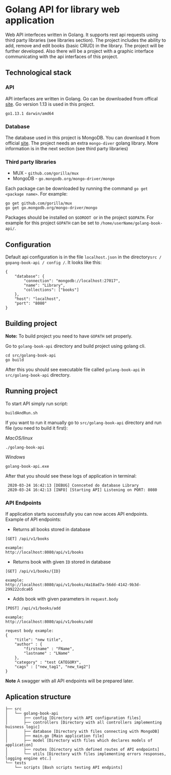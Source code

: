 # Golang API for library web application

Web API interfeces written in Golang. It supports rest api requests using third party libraries (see libraries section). The project includes the ability to add, remove and edit books (basic CRUD) in the library. The project will be further developed. Also there will be a project with a graphic interface communicating with the api interfaces of this project.

## Technological stack 

### API 
API interfaces are written in Golang. Go can be downloaded from offical [site](https://golang.org/dl/). Go version 1.13 is used in this project.

`go1.13.1 darwin/amd64`


### Database
The database used in this project is MongoDB. You can download it from official [site](https://docs.mongodb.com/manual/tutorial/install-mongodb-on-os-x/). The project needs an extra `mongo-diver` golang library. More information is in the next section (see third party libraries)

### Third party libraries

* MUX - `github.com/gorilla/mux`
* MongoDB - `go.mongodb.org/mongo-driver/mongo`

Each package can be downloaded by running the command `go get <package name>`. For example:
```
go get github.com/gorilla/mux
go get go.mongodb.org/mongo-driver/mongo
```

Packages should be installed on `$GOROOT `or in the project `$GOPATH`. For example for this project `GOPATH` can be set to `/home/userName/golang-book-api/`.

## Configuration

Default api configuration is in the file `localhost.json` in the directory` src / gopang-book-api / config / `. It looks like this:

```
{
    "database": {
        "connection": "mongodb://localhost:27017",
        "name": "Library",
        "collections": ["books"]
    },
    "host": "localhost",
    "port": "8080"
}
```

## Building project

**Note:** To build project you need to have `GOPATH` set properly.

Go to `golang-book-api` directory and build project using golang cli.

```
cd src/golang-book-api
go build
```

After this you should see executable file called `golang-book-api` in `src/golang-book-api` directory.

## Running project

To start API simply run script:

`buildAndRun.sh`

If you want to run it manually go to `src/golang-book-api` directory and run file (you need to build it first):

*MacOS/linux*
```
./golang-book-api
```
*Windows*
```
golang-book-api.exe
```

After that you should see these logs of application in terminal: 
```
 2020-03-24 16:42:13 [DEBUG] Connceted do database Library
 2020-03-24 16:42:13 [INFO] [Starting API] Listening on PORT: 8080
```

### API Endpoints

If application starts successfully you can now acces API endpoints. Example of API endpoints:

* Returns all books stored in database
```
[GET] /api/v1/books

example:
http://localhost:8080/api/v1/books
```

* Returns book with given `ID` stored in database
```
[GET] /api/v1/books/{ID}

example:
http://localhost:8080/api/v1/books/4a18ad7a-56dd-4142-9b3d-299222cdca65
```


* Adds book with given parameters in `request.body`
```
[POST] /api/v1/books/add

example:
http://localhost:8080/api/v1/books/add

request body example:
{
    "title": "new title",
	"author" : {
		"firstname" : "FName",
		"lastname" : "LName"
	},
	"category" : "test CATEGORY",
	"cags" : ["new_tag1", "new_tag2"]
}
```

**Note** A swagger with all API endpoints will be prepared later.

## Aplication structure

```
├── src
│   └── golang-book-api
│       ├── config [Directory with API configuration files]
│       ├── controllers [Directory with all controllers implementing buisness logic]
│       ├── database [Directory with files connecting with MongoDB]
│       ├── main.go [Main application file]
│       ├── model [Directory with files which declares models of application]
│       ├── routes [Directory with defined routes of API endpoints]
│       └── utils [Directory with files implementing errors responses, logging engine etc.]
└── tests
    └── scripts [Bash scripts testing API endpints]
```
